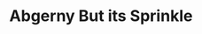 ---
slug: abgerny-but-its-sprinkle-2407
title: Abgerny But its Sprinkle
description: "Abgerny But its Sprinkle is an exciting online game. Play for free directly in your browser!"
icon: /images/popular_mods/Abgerny But its Sprinkle.png
url: https://wowtbc.net/sprunkin/abgerny-but-sprinkle/index.html
previewImage: /images/popular_mods/Abgerny But its Sprinkle.png
type: popular mods

# SEO配置
seo:
  title: "Abgerny But its Sprinkle - Play Free Online Game | Fun Browser Games"
  description: "Abgerny But its Sprinkle - Play this fun online game for free in your browser. No download required!"
  ogImage: "/images/popular_mods/Abgerny But its Sprinkle.png"
  keywords: "abgerny-but-its-sprinkle-2407, online game, browser game, free game, popular mods game, play online"

videoUrls:
  - https://www.youtube.com/embed/example1
  - https://www.youtube.com/embed/example2

whyPlay:
  title: "Why Play Abgerny But its Sprinkle?"
  items:
    - "Immersive Gameplay: Abgerny But its Sprinkle offers an engaging and immersive gaming experience that will keep you entertained for hours"
    - "Challenging Levels: Test your skills with increasingly difficult challenges and obstacles"
    - "Beautiful Graphics: Enjoy stunning visuals and smooth animations that bring the game world to life"
    - "Regular Updates: New content and features are added regularly to keep the game fresh and exciting"
    - "Free to Play: Experience all the fun without spending a penny"
    - "Community Features: Connect with other players, share strategies, and compete for high scores"
    - "Cross-Platform: Play on any device with a web browser, no downloads required"

features:
  title: "Key Features of Abgerny But its Sprinkle"
  image: "/images/popular_mods/Abgerny But its Sprinkle.png"
  items:
    - "Intuitive Controls: Easy to learn controls make Abgerny But its Sprinkle accessible for players of all skill levels"
    - "Multiple Game Modes: Enjoy various gameplay options that provide different challenges and experiences"
    - "Character Customization: Personalize your gaming experience with unique characters and items"
    - "Achievement System: Complete special tasks to earn rewards and recognition"
    - "Leaderboards: Compete with players worldwide and see who can achieve the highest scores"

characteristics:
  title: "Game Characteristics"
  image: "/images/popular_mods/Abgerny But its Sprinkle.png"
  items:
    - "Genre: Popular mods game with elements of strategy and skill"
    - "Difficulty: Suitable for both casual gamers and those seeking a challenge"
    - "Play Time: Quick sessions or extended gameplay, depending on your preference"
    - "Art Style: Vibrant and engaging visuals that enhance the gaming experience"
    - "Sound Design: Immersive audio that complements the gameplay perfectly"

info: "Abgerny But its Sprinkle is an exciting online game that offers players a unique and engaging gaming experience. With its intuitive controls, stunning visuals, and challenging gameplay, Abgerny But its Sprinkle provides hours of entertainment for players of all ages and skill levels. Whether you're looking for a quick gaming session during a break or an extended play session, Abgerny But its Sprinkle delivers an immersive experience that will keep you coming back for more. The game features multiple levels of increasing difficulty, ensuring that players are constantly challenged as they progress. With regular updates adding new content and features, Abgerny But its Sprinkle remains fresh and exciting, providing endless entertainment options for its growing community of players."

howToPlayIntro: "Welcome to Abgerny But its Sprinkle! This guide will walk you through the basics and help you master the game. Whether you're a beginner or looking to improve your skills, these tips and instructions will enhance your gaming experience."

howToPlaySteps:
  - title: "Getting Started"
    description: "Begin your Abgerny But its Sprinkle adventure by familiarizing yourself with the controls. Use your keyboard or mouse to navigate through the game interface. The tutorial will guide you through the basic mechanics and help you understand the objectives."
  - title: "Understanding the Objectives"
    description: "In Abgerny But its Sprinkle, your main goal is to progress through levels by completing specific objectives. Each level presents unique challenges that require different strategies and approaches."
  - title: "Mastering the Controls"
    description: "Practice using the controls to improve your precision and reaction time. Abgerny But its Sprinkle requires quick reflexes and strategic thinking to overcome obstacles and defeat opponents."
  - title: "Utilizing Power-ups"
    description: "Collect power-ups throughout the game to enhance your abilities and overcome difficult challenges. Each power-up offers unique advantages that can be crucial for success."
  - title: "Developing Strategies"
    description: "As you progress in Abgerny But its Sprinkle, develop effective strategies for different scenarios. Analyze patterns, anticipate challenges, and adapt your approach to maximize your performance."

faq:
  title: "Frequently Asked Questions about Abgerny But its Sprinkle"
  items:
    - question: "Is Abgerny But its Sprinkle free to play?"
      answer: "Yes, Abgerny But its Sprinkle is completely free to play directly in your web browser. No downloads or purchases are required to enjoy the full game experience."
    - question: "Can I play Abgerny But its Sprinkle on mobile devices?"
      answer: "Yes, Abgerny But its Sprinkle is optimized for both desktop and mobile play. You can enjoy the game on any device with a web browser and internet connection."
    - question: "Are there any in-game purchases?"
      answer: "While Abgerny But its Sprinkle is free to play, there may be optional in-game purchases available for cosmetic items or additional features that don't affect core gameplay."
    - question: "How often is Abgerny But its Sprinkle updated?"
      answer: "The developers regularly update Abgerny But its Sprinkle with new content, features, and improvements based on player feedback and game performance."
    - question: "Can I play Abgerny But its Sprinkle offline?"
      answer: "Currently, Abgerny But its Sprinkle requires an internet connection to play as it's a browser-based online game."
    - question: "Is Abgerny But its Sprinkle suitable for children?"
      answer: "Yes, Abgerny But its Sprinkle is designed to be family-friendly and suitable for players of all ages."
    - question: "How do I report bugs or issues?"
      answer: "If you encounter any problems while playing Abgerny But its Sprinkle, you can report them through the game's support page or contact the developers directly through their website."
    - question: "Still Have Questions?"
      answer: "If you have additional questions about Abgerny But its Sprinkle that aren't covered in this FAQ, please visit our support center or contact our customer service team for assistance."
---